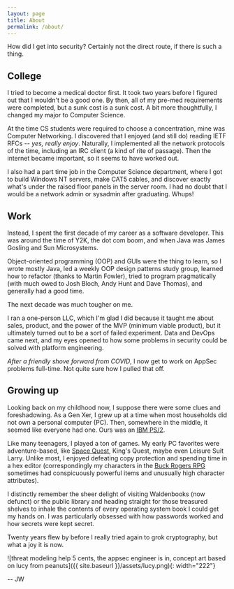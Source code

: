 ```yaml
---
layout: page
title: About
permalink: /about/
---
```

How did I get into security? Certainly not the direct route, if there is such a thing.

## College
I tried to become a medical doctor first. It took two years before I figured out that I wouldn't be a good one. By then, all of my pre-med requirements were completed, but a sunk cost is a sunk cost. A bit more thoughtfully, I changed my major to Computer Science.

At the time CS students were required to choose a concentration, mine was Computer Networking. I discovered that I enjoyed (and still do) reading IETF RFCs -- _yes, really enjoy_. Naturally, I implemented all the network protocols of the time, including an IRC client (a kind of rite of passage). Then the internet became important, so it seems to have worked out.

I also had a part time job in the Computer Science department, where I got to build Windows NT servers, make CAT5 cables, and discover exactly what's under the raised floor panels in the server room. I had no doubt that I would be a network admin or sysadmin after graduating. Whups!

## Work
Instead, I spent the first decade of my career as a software developer. This was around the time of Y2K, the dot com boom, and when Java was James Gosling and Sun Microsystems. 

Object-oriented programming (OOP) and GUIs were the thing to learn, so I wrote mostly Java, led a weekly OOP design patterns study group, learned how to refactor (thanks to Martin Fowler), tried to program pragmatically (with much owed to Josh Bloch, Andy Hunt and Dave Thomas), and generally had a good time.

The next decade was much tougher on me. 

I ran a one-person LLC, which I'm glad I did because it taught me about sales, product, and the power of the MVP (minimum viable product), but it ultimately turned out to be a sort of failed experiment. Data and DevOps came next, and my eyes opened to how some problems in security could be solved with platform engineering.

 _After a friendly shove forward from COVID_, I now get to work on AppSec problems full-time. Not quite sure how I pulled that off.

## Growing up
Looking back on my childhood now, I suppose there were some clues and foreshadowing. As a Gen Xer, I grew up at a time when most households did not own a personal computer (PC). Then, somewhere in the middle, it seemed like everyone had one. Ours was an [IBM PS/2](https://en.wikipedia.org/wiki/IBM_PS/2).

Like many teenagers, I played a ton of games. My early PC favorites were adventure-based, like [Space Quest](https://en.wikipedia.org/wiki/Space_Quest), King's Quest, maybe even Leisure Suit Larry. Unlike most, I enjoyed defeating copy protection and spending time in a hex editor (correspondingly my characters in the [Buck Rogers RPG](https://en.wikipedia.org/wiki/Buck_Rogers:_Matrix_Cubed) sometimes had conspicuously powerful items and unusually high character attributes).

I distinctly remember the sheer delight of visiting Waldenbooks (now defunct) or the public library and heading straight for those treasured shelves to inhale the contents of every operating system book I could get my hands on. I was particularly obsessed with how passwords worked and how secrets were kept secret.

Twenty years flew by before I really tried again to grok cryptography, but what a joy it is now.

![threat modeling help 5 cents, the appsec engineer is in, concept art based on lucy from peanuts]({{ site.baseurl }}/assets/lucy.png){: width="222"}

 -- JW
